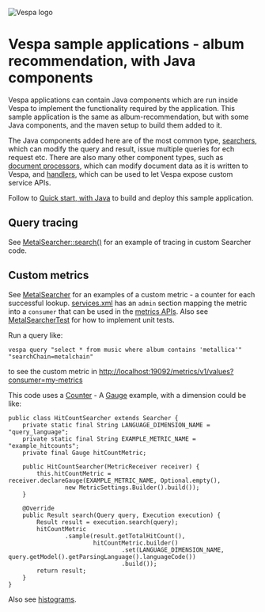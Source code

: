 <!-- Copyright Yahoo. Licensed under the terms of the Apache 2.0 license. See LICENSE in the project root. -->

![Vespa logo](https://vespa.ai/assets/vespa-logo-color.png)

# Vespa sample applications - album recommendation, with Java components

Vespa applications can contain Java components which are run inside Vespa to implement the
functionality required by the application.
This sample application is the same as album-recommendation,
but with some Java components, and the maven setup to build them added to it.

The Java components added here are of the most common type, 
[searchers](https://docs.vespa.ai/en/searcher-development.html),
which can modify the query and result, issue multiple queries for ech request etc.
There are also many other component types,
such as [document processors](https://docs.vespa.ai/en/document-processing.html), 
which can modify document data as it is written to Vespa,
and [handlers](https://docs.vespa.ai/en/jdisc/developing-request-handlers.html),
which can be used to let Vespa expose custom service APIs.

Follow to [Quick start, with Java](https://docs.vespa.ai/en/vespa-quick-start-java.html) 
to build and deploy this sample application.


## Query tracing
See [MetalSearcher::search()](src/main/java/ai/vespa/example/album/MetalSearcher.java)
for an example of tracing in custom Searcher code.


## Custom metrics
See [MetalSearcher](src/main/java/ai/vespa/example/album/MetalSearcher.java)
for an examples of a custom metric - a counter for each successful lookup.
[services.xml](src/main/application/services.xml) has an `admin` section mapping the metric
into a `consumer` that can be used in the [metrics APIs](https://docs.vespa.ai/en/operations/metrics.html).
Also see [MetalSearcherTest](src/test/java/ai/vespa/example/album/MetalSearcherTest.java)
for how to implement unit tests.

Run a query like:

    vespa query "select * from music where album contains 'metallica'" "searchChain=metalchain"

to see the custom metric in
<a href="http://localhost:19092/metrics/v1/values?consumer=my-metrics" data-proofer-ignore>
http://localhost:19092/metrics/v1/values?consumer=my-metrics</a>

This code uses a [Counter](https://github.com/vespa-engine/vespa/blob/master/container-core/src/main/java/com/yahoo/metrics/simple/Counter.java) -
A [Gauge](https://github.com/vespa-engine/vespa/blob/master/container-core/src/main/java/com/yahoo/metrics/simple/Gauge.java)
example, with a dimension could be like:

````
public class HitCountSearcher extends Searcher {
    private static final String LANGUAGE_DIMENSION_NAME = "query_language";
    private static final String EXAMPLE_METRIC_NAME = "example_hitcounts";
    private final Gauge hitCountMetric;

    public HitCountSearcher(MetricReceiver receiver) {
        this.hitCountMetric = receiver.declareGauge(EXAMPLE_METRIC_NAME, Optional.empty(),
                new MetricSettings.Builder().build());
    }

    @Override
    public Result search(Query query, Execution execution) {
        Result result = execution.search(query);
        hitCountMetric
                .sample(result.getTotalHitCount(),
                        hitCountMetric.builder()
                                .set(LANGUAGE_DIMENSION_NAME, query.getModel().getParsingLanguage().languageCode())
                                .build());
        return result;
    }
}
````

Also see [histograms](https://docs.vespa.ai/en/operations/metrics.html#histograms).
